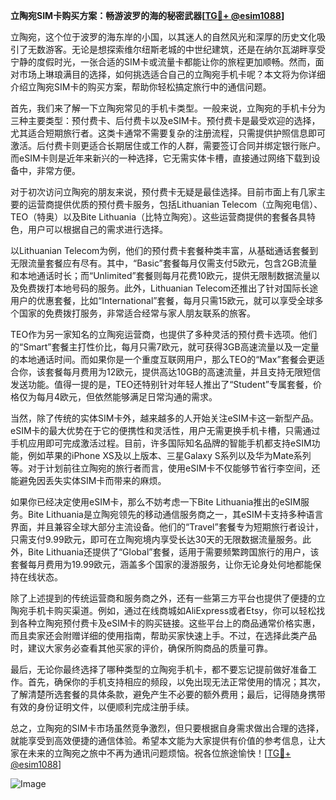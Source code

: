 **立陶宛SIM卡购买方案：畅游波罗的海的秘密武器[[TG💪+ @esim1088](https://t.me/s/esim1088)]**

立陶宛，这个位于波罗的海东岸的小国，以其迷人的自然风光和深厚的历史文化吸引了无数游客。无论是想探索维尔纽斯老城的中世纪建筑，还是在纳尔瓦湖畔享受宁静的度假时光，一张合适的SIM卡或流量卡都能让你的旅程更加顺畅。然而，面对市场上琳琅满目的选择，如何挑选适合自己的立陶宛手机卡呢？本文将为你详细介绍立陶宛SIM卡的购买方案，帮助你轻松搞定旅行中的通信问题。

首先，我们来了解一下立陶宛常见的手机卡类型。一般来说，立陶宛的手机卡分为三种主要类型：预付费卡、后付费卡以及eSIM卡。预付费卡是最受欢迎的选择，尤其适合短期旅行者。这类卡通常不需要复杂的注册流程，只需提供护照信息即可激活。后付费卡则更适合长期居住或工作的人群，需要签订合同并绑定银行账户。而eSIM卡则是近年来新兴的一种选择，它无需实体卡槽，直接通过网络下载到设备中，非常方便。

对于初次访问立陶宛的朋友来说，预付费卡无疑是最佳选择。目前市面上有几家主要的运营商提供优质的预付费卡服务，包括Lithuanian Telecom（立陶宛电信）、TEO（特奥）以及Bite Lithuania（比特立陶宛）。这些运营商提供的套餐各具特色，用户可以根据自己的需求进行选择。

以Lithuanian Telecom为例，他们的预付费卡套餐种类丰富，从基础通话套餐到无限流量套餐应有尽有。其中，“Basic”套餐每月仅需支付5欧元，包含2GB流量和本地通话时长；而“Unlimited”套餐则每月花费10欧元，提供无限制数据流量以及免费拨打本地号码的服务。此外，Lithuanian Telecom还推出了针对国际长途用户的优惠套餐，比如“International”套餐，每月只需15欧元，就可以享受全球多个国家的免费拨打服务，非常适合经常与家人朋友联系的旅客。

TEO作为另一家知名的立陶宛运营商，也提供了多种灵活的预付费卡选项。他们的“Smart”套餐主打性价比，每月只需7欧元，就可获得3GB高速流量以及一定量的本地通话时间。而如果你是一个重度互联网用户，那么TEO的“Max”套餐会更适合你，该套餐每月费用为12欧元，提供高达10GB的高速流量，并且支持无限短信发送功能。值得一提的是，TEO还特别针对年轻人推出了“Student”专属套餐，价格仅为每月4欧元，但依然能够满足日常沟通的需求。

当然，除了传统的实体SIM卡外，越来越多的人开始关注eSIM卡这一新型产品。eSIM卡的最大优势在于它的便携性和灵活性，用户无需更换手机卡槽，只需通过手机应用即可完成激活过程。目前，许多国际知名品牌的智能手机都支持eSIM功能，例如苹果的iPhone XS及以上版本、三星Galaxy S系列以及华为Mate系列等。对于计划前往立陶宛的旅行者而言，使用eSIM卡不仅能够节省行李空间，还能避免因丢失实体SIM卡而带来的麻烦。

如果你已经决定使用eSIM卡，那么不妨考虑一下Bite Lithuania推出的eSIM服务。Bite Lithuania是立陶宛领先的移动通信服务商之一，其eSIM卡支持多种语言界面，并且兼容全球大部分主流设备。他们的“Travel”套餐专为短期旅行者设计，只需支付9.99欧元，即可在立陶宛境内享受长达30天的无限数据流量服务。此外，Bite Lithuania还提供了“Global”套餐，适用于需要频繁跨国旅行的用户，该套餐每月费用为19.99欧元，涵盖多个国家的漫游服务，让你无论身处何地都能保持在线状态。

除了上述提到的传统运营商和服务商之外，还有一些第三方平台也提供了便捷的立陶宛手机卡购买渠道。例如，通过在线商城如AliExpress或者Etsy，你可以轻松找到各种立陶宛预付费卡及eSIM卡的购买链接。这些平台上的商品通常价格实惠，而且卖家还会附赠详细的使用指南，帮助买家快速上手。不过，在选择此类产品时，建议大家务必查看其他买家的评价，确保所购商品的质量可靠。

最后，无论你最终选择了哪种类型的立陶宛手机卡，都不要忘记提前做好准备工作。首先，确保你的手机支持相应的频段，以免出现无法正常使用的情况；其次，了解清楚所选套餐的具体条款，避免产生不必要的额外费用；最后，记得随身携带有效的身份证明文件，以便顺利完成注册手续。

总之，立陶宛的SIM卡市场虽然竞争激烈，但只要根据自身需求做出合理的选择，就能享受到高效便捷的通信体验。希望本文能为大家提供有价值的参考信息，让大家在未来的立陶宛之旅中不再为通讯问题烦恼。祝各位旅途愉快！[[TG💪+ @esim1088](https://t.me/s/esim1088)] 

![Image](https://i.postimg.cc/4NQfJmqS/Snipaste-2025-05-13-00-14-12.png)